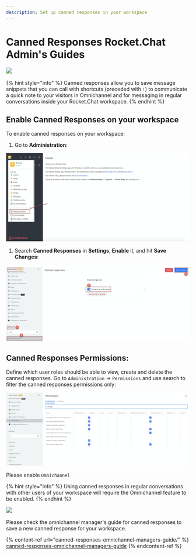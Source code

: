 ```yaml
---
description: Set up canned responses in your workspace
---
```


# Canned Responses Rocket.Chat Admin's Guides

![](<../../../.gitbook/assets/2021-06-10\_22-31-38 (3) (3) (3) (3) (3) (3) (3) (3) (3) (2) (3) (1) (1) (1) (12) (10) (1).jpg>)

{% hint style="info" %}
Canned responses allow you to save message snippets that you can call with shortcuts (preceded with `!`) to communicate a quick note to your visitors in Omnichannel and for messaging in regular conversations inside your Rocket.Chat workspace.
{% endhint %}

## Enable Canned Responses on your workspace

To enable canned responses on your workspace:

1. Go to **Administration**:

![](<../../../.gitbook/assets/image (231).png>)

1. Search **Canned Responses** in **Settings**, **Enable** it, and hit **Save Changes**:

![](<../../../.gitbook/assets/image (494).png>)

## Canned Responses Permissions:

Define which user roles should be able to view, create and delete the canned responses. Go to `Administration` -> `Permissions` and use search to filter the canned responses permissions only:

![](<../../../.gitbook/assets/image (512).png>)

Please enable `Omnichannel`

{% hint style="info" %}
Using canned responses in regular conversations with other users of your workspace will require the Omnichannel feature to be enabled.
{% endhint %}

![](../../../.gitbook/assets/screenshot-2020-07-28-at-00.23.19.png)

Please check the omnichannel manager's guide for canned responses to save a new canned response for your workspace.

{% content-ref url="canned-responses-omnichannel-managers-guide/" %}
[canned-responses-omnichannel-managers-guide](canned-responses-omnichannel-managers-guide/)
{% endcontent-ref %}
